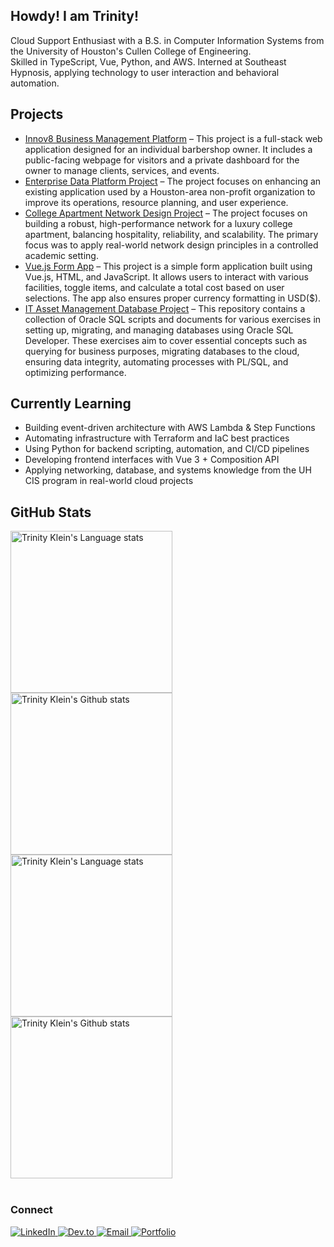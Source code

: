 ## Howdy! I am Trinity!
Cloud Support Enthusiast with a B.S. in Computer Information Systems from the University of Houston's Cullen College of Engineering. </br>
Skilled in TypeScript, Vue, Python, and AWS. Interned at Southeast Hypnosis, applying technology to user interaction and behavioral automation.

## Projects
- [Innov8 Business Management Platform](https://github.com/tlklein/CIS-4375-Team3-CapstoneProject) – This project is a full-stack web application designed for an individual barbershop owner. It includes a public-facing webpage for visitors and a private dashboard for the owner to manage clients, services, and events.
- [Enterprise Data Platform Project](https://github.com/tlklein/mongodb-data-platform-project) – The project focuses on enhancing an existing application used by a Houston-area non-profit organization to improve its operations, resource planning, and user experience.
- [College Apartment Network Design Project](https://github.com/tlklein/college-apartment-network-design) – The project focuses on building a robust, high-performance network for a luxury college apartment, balancing hospitality, reliability, and scalability. The primary focus was to apply real-world network design principles in a controlled academic setting.
- [Vue.js Form App](https://github.com/tlklein/vuejs-form-app) – This project is a simple form application built using Vue.js, HTML, and JavaScript. It allows users to interact with various facilities, toggle items, and calculate a total cost based on user selections. The app also ensures proper currency formatting in USD($).
- [IT Asset Management Database Project](https://github.com/tlklein/oracle-sql-db-project) – This repository contains a collection of Oracle SQL scripts and documents for various exercises in setting up, migrating, and managing databases using Oracle SQL Developer. These exercises aim to cover essential concepts such as querying for business purposes, migrating databases to the cloud, ensuring data integrity, automating processes with PL/SQL, and optimizing performance.

## Currently Learning
- Building event-driven architecture with AWS Lambda & Step Functions
- Automating infrastructure with Terraform and IaC best practices
- Using Python for backend scripting, automation, and CI/CD pipelines
- Developing frontend interfaces with Vue 3 + Composition API 
- Applying networking, database, and systems knowledge from the UH CIS program in real-world cloud projects

## GitHub Stats
<!-- Light Mode -->
<div align="left"> 
<a href="https://github.com/tlklein/github-readme-stats#gh-light-mode-only">
<img height=259 src="https://github-readme-stats.vercel.app/api?username=tlklein&show_icons=true&rank_icon=github&layout=compact&langs_count=12&card_width=200&hide_border=true&role=owner,collaborator&theme=default#gh-light-mode-only" alt="Trinity Klein's Language stats" />
</a>
<a href="https://github.com/tlklein/github-readme-stats#gh-light-mode-only">
<img height=259 src="https://github-readme-stats.vercel.app/api/top-langs?username=tlklein&show_icons=true&line_height=288&hide_border=true&card_width=200&rank_icon=percentile&theme=default#gh-light-mode-only" alt="Trinity Klein's Github stats" />
</a>
</div>

<!-- Dark Mode -->
<div align="left"> 
<a href="https://github.com/tlklein/github-readme-stats#gh-dark-mode-only">
<img height=259 src="https://github-readme-stats.vercel.app/api?username=tlklein&show_icons=true&rank_icon=github&layout=compact&langs_count=12&card_width=200&hide_border=true&role=owner,collaborator&theme=default&theme=dark&bg_color=000000#gh-dark-mode-only" alt="Trinity Klein's Language stats" />
</a>
<a href="https://github.com/tlklein/github-readme-stats#gh-dark-mode-only">
<img height=259 src="https://github-readme-stats.vercel.app/api/top-langs?username=tlklein&show_icons=true&line_height=288&hide_border=true&card_width=200&rank_icon=percentile&theme=default&theme=dark&bg_color=000000#gh-dark-mode-only" alt="Trinity Klein's Github stats" />
</a>
</div>
<br/>

### Connect
<div align="left">
    <a href="https://linkedin.com/in/trinity-klein" target="_blank">
        <img src="https://img.shields.io/badge/LinkedIn-Connect-blue?style=for-the-badge&logo=linkedin" alt="LinkedIn">
    </a>
    <a href="https://dev.to/tlklein" target="_blank">
        <img src="https://img.shields.io/badge/Dev-Connect-blue?style=for-the-badge&logo=linkedin" alt="Dev.to">
    </a>
    <a href="mailto:trinitylklein@outlook.com">
        <img src="https://img.shields.io/badge/Email-Contact-red?style=for-the-badge&logo=gmail" alt="Email">
    </a>
    <a href="https://d2d06xlq6t9xmp.cloudfront.net/" target="_blank">
        <img src="https://img.shields.io/badge/Portfolio-Visit-black?style=for-the-badge&logo=github" alt="Portfolio">
    </a>
</div>

<!-- ![Visitor Count](https://visitor-badge.laobi.icu/badge?page_id=tlklein.readme) -->

